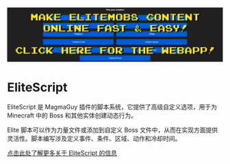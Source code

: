 [![webapp_banner.jpg](../../../img/wiki/webapp_banner.jpg)](https://magmaguy.com/webapp/webapp.html)

# EliteScript

EliteScript 是 MagmaGuy 插件的脚本系统，它提供了高级自定义选项，用于为 Minecraft 中的 Boss 和其他实体创建动态行为。

Elite 脚本可以作为力量文件或添加到自定义 Boss 文件中，从而在实现方面提供灵活性。脚本编写涉及定义事件、条件、区域、动作和冷却时间。

[点击此处了解更多关于 EliteScript 的信息]($language$/elitemobs/creating_powers.md)
